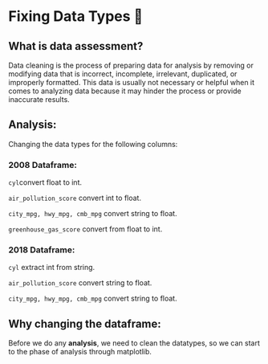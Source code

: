 # Fixing Data Types 🔨
## What is data assessment?
Data cleaning is the process of preparing data for analysis by removing or modifying data that is incorrect, incomplete, irrelevant, duplicated, or improperly formatted. This data is usually not necessary or helpful when it comes to analyzing data because it may hinder the process or provide inaccurate results.
## Analysis:
Changing the data types for the following columns:
### 2008 Dataframe:
```cyl```convert float to int.

```air_pollution_score``` convert int to float.

```city_mpg, hwy_mpg, cmb_mpg``` convert string to float.

```greenhouse_gas_score``` convert from float to int.

### 2018 Dataframe:
```cyl``` extract int from string.

```air_pollution_score``` convert string to float.

```city_mpg, hwy_mpg, cmb_mpg``` convert string to float.

## Why changing the dataframe:
Before we do any **analysis**, we need to clean the datatypes, so we can start to the phase of analysis through matplotlib. 